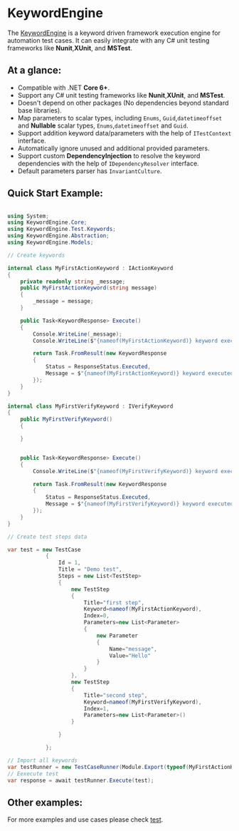 # KeywordEngine

The [KeywordEngine](https://www.nuget.org/packages/KeywordEngine) is a keyword driven framework execution engine for automation test cases.
It can easily integrate with any C# unit testing frameworks like **Nunit**,**XUnit**, and **MSTest**.

## At a glance:
- Compatible with .NET **Core 6+**.
- Support any C# unit testing frameworks like **Nunit**,**XUnit**, and **MSTest**.
- Doesn't depend on other packages (No dependencies beyond standard base libraries).
- Map parameters to scalar types, including `Enums`, `Guid`,`datetimeoffset` and **Nullable** scalar types, `Enums`,`datetimeoffset` and `Guid`.
- Support addition keyword data/parameters with the help of `ITestContext` interface.
- Automatically ignore unused and additional provided parameters.
- Support custom **DependencyInjection** to resolve the keyword dependencies with the help of `IDependencyResolver` interface.
- Default parameters parser has `InvariantCulture`.

## Quick Start Example:

```C#

using System;
using KeywordEngine.Core;
using KeywordEngine.Test.Keywords;
using KeywordEngine.Abstraction;
using KeywordEngine.Models;

// Create keywords

internal class MyFirstActionKeyword : IActionKeyword
{
    private readonly string _message;
    public MyFirstActionKeyword(string message)
    {
        _message = message;
    }

    public Task<KeywordResponse> Execute()
    {
        Console.WriteLine(_message);
        Console.WriteLine($"{nameof(MyFirstActionKeyword)} keyword executed.");

        return Task.FromResult(new KeywordResponse
        {
            Status = ResponseStatus.Executed,
            Message = $"{nameof(MyFirstActionKeyword)} keyword executed."
        });
    }
}

internal class MyFirstVerifyKeyword : IVerifyKeyword
{
    public MyFirstVerifyKeyword()
    {

    }


    public Task<KeywordResponse> Execute()
    {
        Console.WriteLine($"{nameof(MyFirstVerifyKeyword)} keyword executed.");

        return Task.FromResult(new KeywordResponse
        {
            Status = ResponseStatus.Executed,
            Message = $"{nameof(MyFirstVerifyKeyword)} keyword executed."
        });
    }
}

// Create test steps data

var test = new TestCase
            {
                Id = 1,
                Title = "Demo test",
                Steps = new List<TestStep>
                {
                    new TestStep
                    {
                        Title="first step",
                        Keyword=nameof(MyFirstActionKeyword),
                        Index=0,
                        Parameters=new List<Parameter>
                        {
                            new Parameter
                            {
                                Name="message",
                                Value="Hello"
                            }
                        }
                    },
                    new TestStep
                    {
                        Title="second step",
                        Keyword=nameof(MyFirstVerifyKeyword),
                        Index=1,
                        Parameters=new List<Parameter>()
                    }

                }

            };

// Import all keywords
var testRunner = new TestCaseRunner(Module.Export(typeof(MyFirstActionKeyword).Assembly));
// Eexecute test
var response = await testRunner.Execute(test);

```

## Other examples:
For more examples and use cases please check [test](https://github.com/VikashChauhan51/keyword-engine/tree/master/src/KeywordEngine.Sample/Tests).
